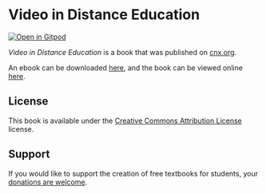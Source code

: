 # Video in Distance Education

[![Open in Gitpod](https://gitpod.io/button/open-in-gitpod.svg)](https://gitpod.io/from-referrer/)

_Video in Distance Education_ is a book that was published on [cnx.org](https://cnx.org/).

An ebook can be downloaded [here](https://github.com/cnx-user-books/cnxbook-video-in-distance-education/releases/latest), and the book can be viewed online [here](https://github.com/cnx-user-books/cnxbook-video-in-distance-education/releases/latest).

## License
This book is available under the [Creative Commons Attribution License](./LICENSE) license.

## Support
If you would like to support the creation of free textbooks for students, your [donations are welcome](https://riceconnect.rice.edu/donation/support-openstax-banner).

